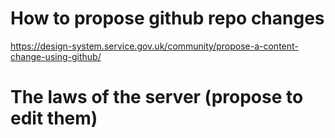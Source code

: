 # How to propose github repo changes
https://design-system.service.gov.uk/community/propose-a-content-change-using-github/
# The laws of the server (propose to edit them)
